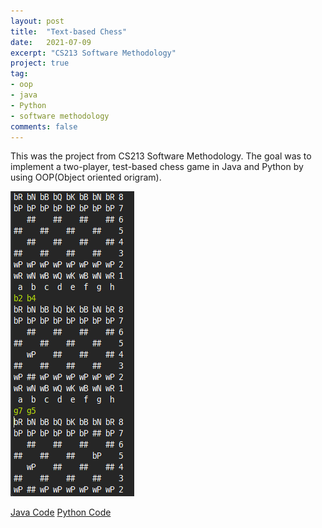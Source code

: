 ```yaml
---
layout: post
title:  "Text-based Chess"
date:   2021-07-09
excerpt: "CS213 Software Methodology"
project: true
tag:
- oop
- java
- Python
- software methodology
comments: false
---
```

This was the project from CS213 Software Methodology. The goal was to implement a two-player, test-based chess game in Java and Python by using OOP(Object oriented origram).

![](../assets/img/chess.png)

<div markdown="0">
    <a href="https://github.com/Sangkyun-Kim15/Software-Methodology/tree/master/Chess" class="btn">Java Code</a>
    <a href="https://github.com/Sangkyun-Kim15/Chess_python" class="btn">Python Code</a>
</div>
